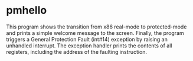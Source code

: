 # pmhello
This program shows the transition from x86 real-mode to protected-mode
and prints a simple welcome message to the screen. Finally, the program
triggers a General Protection Fault (int#14) exception by raising an
unhandled interrupt. The exception handler prints the contents of all
registers, including the address of the faulting instruction.
